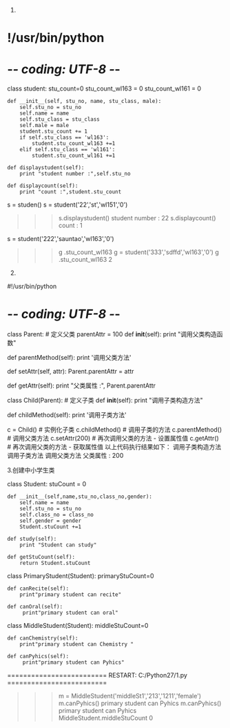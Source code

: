 
1.
# !/usr/bin/python
# -*- coding: UTF-8 -*-


class student:
    stu_count=0
    stu_count_wl163 = 0
    stu_count_wl161 = 0

    def __init__(self, stu_no, name, stu_class, male):
        self.stu_no = stu_no
        self.name = name
        self.stu_class = stu_class
        self.male = male
        student.stu_count += 1
        if self.stu_class == 'wl163':
            student.stu_count_wl163 +=1
        elif self.stu_class == 'wl161':
            student.stu_count_wl161 +=1

    def displaystudent(self):
        print "student number :",self.stu_no

    def displaycount(self):
        print "count :",student.stu_count



s = studen()
s = student('22','st','wl151','0')
>>> s.displaystudent()
student number : 22
>>> s.displaycount()
count : 1

s = student('222','sauntao','wl163','0')
>>> g .stu_count_wl163
g = student('333','sdffd','wl163','0')
>>> g .stu_count_wl163
2




2.
#!/usr/bin/python
# -*- coding: UTF-8 -*-
 
class Parent:        # 定义父类
   parentAttr = 100
   def __init__(self):
      print "调用父类构造函数"
 
   def parentMethod(self):
      print '调用父类方法'
 
   def setAttr(self, attr):
      Parent.parentAttr = attr
 
   def getAttr(self):
      print "父类属性 :", Parent.parentAttr
 
class Child(Parent): # 定义子类
   def __init__(self):
      print "调用子类构造方法"
 
   def childMethod(self):
      print '调用子类方法'
 
c = Child()          # 实例化子类
c.childMethod()      # 调用子类的方法
c.parentMethod()     # 调用父类方法
c.setAttr(200)       # 再次调用父类的方法 - 设置属性值
c.getAttr()          # 再次调用父类的方法 - 获取属性值
以上代码执行结果如下：
调用子类构造方法
调用子类方法
调用父类方法
父类属性 : 200


3.创建中小学生类

class Student:
    stuCount = 0

    def __init__(self,name,stu_no,class_no,gender):
        self.name = name
        self.stu_no = stu_no
        self.class_no = class_no
        self.gender = gender
        Student.stuCount +=1

    def study(self):
        print "Student can study"

    def getStuCount(self):
        return Student.stuCount

class PrimaryStudent(Student):
    primaryStuCount=0

    def canRecite(self):
        print"primary student can recite"

    def canOral(self):
         print"primary student can oral"


class MiddleStudent(Student):
    middleStuCount=0

    def canChemistry(self):
        print"primary student can Chemistry "

    def canPyhics(self):
         print"primary student can Pyhics"
         
        
========================= RESTART: C:/Python27/1.py =========================
>>> m = MiddleStudent('middleSt1','213','1211','female')
>>> m.canPyhics()
primary student can Pyhics
>>> m.canPyhics()
primary student can Pyhics
>>> MiddleStudent.middleStuCount
0
>>> 


